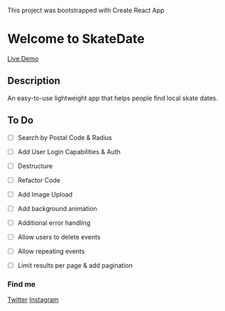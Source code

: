 This project was bootstrapped with Create React App

# Welcome to SkateDate

[Live Demo](http://skatedate.jasminecarbone.tech/)

## Description
An easy-to-use lightweight app that helps people find local skate dates.

## To Do
- [ ] Search by Postal Code & Radius
- [ ] Add User Login Capabilities & Auth
- [ ] Destructure
- [ ] Refactor Code
- [ ] Add Image Upload
- [ ] Add background animation
- [ ] Additional error handling
- [ ] Allow users to delete events
- [ ] Allow repeating events
- [ ] Limit results per page & add pagination


### Find me
[Twitter](https://twitter.com/tiltedcanvas/)
[Instagram](https://www.instagram.com/tiltedcanvas/)